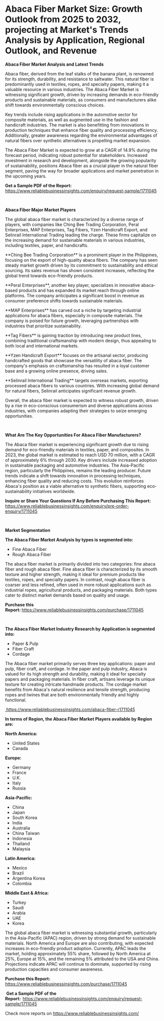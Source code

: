 <p><h1>Abaca Fiber Market Size: Growth Outlook from 2025 to 2032, projecting at Market's Trends Analysis by Application, Regional Outlook, and Revenue</h1></p><p><strong>Abaca Fiber Market Analysis and Latest Trends</strong></p>
<p><p>Abaca fiber, derived from the leaf stalks of the banana plant, is renowned for its strength, durability, and resistance to saltwater. This natural fiber is predominantly used in textiles, ropes, and specialty papers, making it a valuable resource in various industries. The Abaca Fiber Market is witnessing significant growth, driven by increasing demands in eco-friendly products and sustainable materials, as consumers and manufacturers alike shift towards environmentally conscious choices.</p><p>Key trends include rising applications in the automotive sector for composite materials, as well as augmented use in the fashion and handicraft industries. The market is also benefitting from innovations in production techniques that enhance fiber quality and processing efficiency. Additionally, greater awareness regarding the environmental advantages of natural fibers over synthetic alternatives is propelling market expansion.</p><p>The Abaca Fiber Market is expected to grow at a CAGR of 14.9% during the forecast period, indicating robust potential for stakeholders. Increased investment in research and development, alongside the growing popularity of sustainability, positions Abaca fiber as a crucial player in the natural fiber segment, paving the way for broader applications and market penetration in the upcoming years.</p></p>
<p><strong>Get a Sample PDF of the Report:&nbsp;</strong> <a href="https://www.reliablebusinessinsights.com/enquiry/request-sample/1711045?utm_campaign=2187&utm_medium=2&utm_source=Github&utm_content=ia&utm_term=30012025&utm_id=abaca-fiber">https://www.reliablebusinessinsights.com/enquiry/request-sample/1711045</a></p>
<p>&nbsp;</p>
<p><strong>Abaca Fiber Major Market Players</strong></p>
<p><p>The global abaca fiber market is characterized by a diverse range of players, with companies like Ching Bee Trading Corporation, Peral Enterprises, MAP Enterprises, Tag Fibers, Yzen Handicraft Export, and Selinrail International Trading leading the charge. These firms capitalize on the increasing demand for sustainable materials in various industries, including textiles, paper, and handicrafts.</p><p>**Ching Bee Trading Corporation** is a prominent player in the Philippines, focusing on the export of high-quality abaca fibers. The company has seen steady market growth driven by its commitment to sustainability and ethical sourcing. Its sales revenue has shown consistent increases, reflecting the global trend towards eco-friendly products.</p><p>**Peral Enterprises**, another key player, specializes in innovative abaca-based products and has expanded its market reach through online platforms. The company anticipates a significant boost in revenue as consumer preference shifts towards sustainable materials.</p><p>**MAP Enterprises** has carved out a niche by targeting industrial applications for abaca fibers, especially in composite materials. The company is poised for future growth, leveraging partnerships with industries that prioritize sustainability.</p><p>**Tag Fibers** is gaining traction by introducing new product lines, combining traditional craftsmanship with modern design, thus appealing to both local and international markets.</p><p>**Yzen Handicraft Export** focuses on the artisanal sector, producing handcrafted goods that showcase the versatility of abaca fiber. The company's emphasis on craftsmanship has resulted in a loyal customer base and a growing online presence, driving sales.</p><p>**Selinrail International Trading** targets overseas markets, exporting processed abaca fibers to various countries. With increasing global demand for natural fibers, Selinrail anticipates significant revenue growth.</p><p>Overall, the abaca fiber market is expected to witness robust growth, driven by a rise in eco-conscious consumerism and diverse applications across industries, with companies adapting their strategies to seize emerging opportunities.</p></p>
<p>&nbsp;</p>
<p><strong>What Are The Key Opportunities For Abaca Fiber Manufacturers?</strong></p>
<p><p>The Abaca fiber market is experiencing significant growth due to rising demand for eco-friendly materials in textiles, paper, and composites. In 2023, the global market is estimated to reach USD 70 million, with a CAGR of approximately 6% through 2030. Key drivers include increased adoption in sustainable packaging and automotive industries. The Asia-Pacific region, particularly the Philippines, remains the leading producer. Future trends indicate a shift towards innovation in processing techniques, enhancing fiber quality and reducing costs. This evolution reinforces Abaca's position as a viable alternative to synthetic fibers, supporting eco-sustainability initiatives worldwide.</p></p>
<p><strong>Inquire or Share Your Questions If Any Before Purchasing This Report:</strong> <a href="https://www.reliablebusinessinsights.com/enquiry/pre-order-enquiry/1711045?utm_campaign=2187&utm_medium=2&utm_source=Github&utm_content=ia&utm_term=30012025&utm_id=abaca-fiber">https://www.reliablebusinessinsights.com/enquiry/pre-order-enquiry/1711045</a></p>
<p>&nbsp;</p>
<p><strong>Market Segmentation</strong></p>
<p><strong>The Abaca Fiber Market Analysis by types is segmented into:</strong></p>
<p><ul><li>Fine Abaca Fiber</li><li>Rough Abaca Fiber</li></ul></p>
<p><p>The abaca fiber market is primarily divided into two categories: fine abaca fiber and rough abaca fiber. Fine abaca fiber is characterized by its smooth texture and higher strength, making it ideal for premium products like textiles, ropes, and specialty papers. In contrast, rough abaca fiber is coarser and less refined, often used in more robust applications such as industrial ropes, agricultural products, and packaging materials. Both types cater to distinct market demands based on quality and usage.</p></p>
<p><strong>Purchase this Report:&nbsp;</strong><a href="https://www.reliablebusinessinsights.com/purchase/1711045?utm_campaign=2187&utm_medium=2&utm_source=Github&utm_content=ia&utm_term=30012025&utm_id=abaca-fiber">https://www.reliablebusinessinsights.com/purchase/1711045</a></p>
<p>&nbsp;</p>
<p><strong>The Abaca Fiber Market Industry Research by Application is segmented into:</strong></p>
<p><ul><li>Paper & Pulp</li><li>Fiber Craft</li><li>Cordage</li></ul></p>
<p><p>The Abaca fiber market primarily serves three key applications: paper and pulp, fiber craft, and cordage. In the paper and pulp industry, Abaca is valued for its high strength and durability, making it ideal for specialty papers and packaging materials. In fiber craft, artisans leverage its unique texture for creating intricate handmade products. The cordage market benefits from Abaca's natural resilience and tensile strength, producing ropes and twines that are both environmentally friendly and highly functional.</p></p>
<p><a href="https://www.reliablebusinessinsights.com/abaca-fiber-r1711045?utm_campaign=2187&utm_medium=2&utm_source=Github&utm_content=ia&utm_term=30012025&utm_id=abaca-fiber">&nbsp;https://www.reliablebusinessinsights.com/abaca-fiber-r1711045</a></p>
<p><strong>In terms of Region, the Abaca Fiber Market Players available by Region are:</strong></p>
<p>
    <p> <strong> North America: </strong>
        <ul>
            <li>United States</li>
            <li>Canada</li>
        </ul>
        </p> 
    <p> <strong> Europe: </strong>
        <ul>
            <li>Germany</li>
            <li>France</li>
            <li>U.K.</li>
            <li>Italy</li>
            <li>Russia</li>
        </ul>
        </p> 
    <p> <strong> Asia-Pacific: </strong>
        <ul>
            <li>China</li>
            <li>Japan</li>
            <li>South Korea</li>
            <li>India</li>
            <li>Australia</li>
            <li>China Taiwan</li>
            <li>Indonesia</li>
            <li>Thailand</li>
            <li>Malaysia</li>
        </ul>
        </p> 
    <p> <strong> Latin America: </strong>
        <ul>
            <li>Mexico</li>
            <li>Brazil</li>
            <li>Argentina Korea</li>
            <li>Colombia</li>
        </ul>
        </p> 
    <p> <strong> Middle East & Africa: </strong>
        <ul>
            <li>Turkey</li>
            <li>Saudi</li>
            <li>Arabia</li>
            <li>UAE</li>
            <li>Korea</li>
        </ul>
    </p>
    </p>
<p><p>The global abaca fiber market is witnessing substantial growth, particularly in the Asia-Pacific (APAC) region, driven by strong demand for sustainable materials. North America and Europe are also contributing, with expected increases in eco-friendly product adoption. Currently, APAC leads the market, holding approximately 55% share, followed by North America at 25%, Europe at 15%, and the remaining 5% attributed to the USA and China. Projections indicate APAC will continue to dominate, supported by rising production capacities and consumer awareness.</p></p>
<p><strong>Purchase this Report: </strong><a href="https://www.reliablebusinessinsights.com/purchase/1711045?utm_campaign=2187&utm_medium=2&utm_source=Github&utm_content=ia&utm_term=30012025&utm_id=abaca-fiber">https://www.reliablebusinessinsights.com/purchase/1711045</a></p>
<p>&nbsp;<strong>Get a Sample PDF of the Report:&nbsp;&nbsp;</strong><a href="https://www.reliablebusinessinsights.com/enquiry/request-sample/1711045?utm_campaign=2187&utm_medium=2&utm_source=Github&utm_content=ia&utm_term=30012025&utm_id=abaca-fiber">https://www.reliablebusinessinsights.com/enquiry/request-sample/1711045</a></p>
<p><strong></strong></p>
<p>Check more reports on <a href="https://www.reliablebusinessinsights.com/?utm_campaign=2187&utm_medium=2&utm_source=Github&utm_content=ia&utm_term=30012025&utm_id=abaca-fiber">https://www.reliablebusinessinsights.com/</a></p>